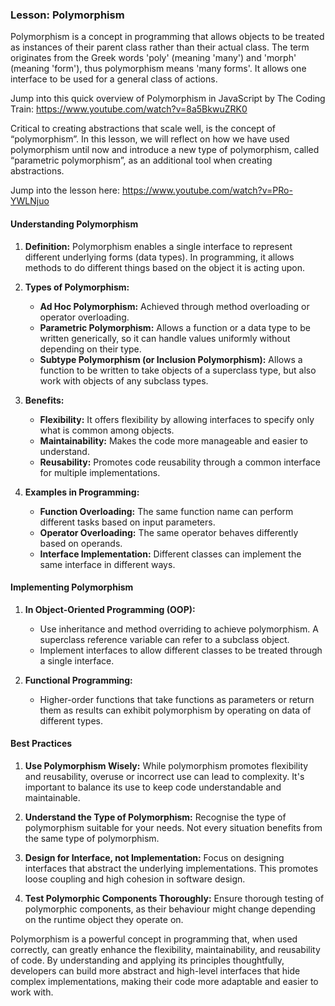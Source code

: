 ### Lesson: Polymorphism

Polymorphism is a concept in programming that allows objects to be treated as instances of their parent class rather than their actual class. The term originates from the Greek words 'poly' (meaning 'many') and 'morph' (meaning 'form'), thus polymorphism means 'many forms'. It allows one interface to be used for a general class of actions.

Jump into this quick overview of Polymorphism in JavaScript by The Coding Train: https://www.youtube.com/watch?v=8a5BkwuZRK0

Critical to creating abstractions that scale well, is the concept of “polymorphism”. In this lesson, we will reflect on how we have used polymorphism until now and introduce a new type of polymorphism, called “parametric polymorphism”, as an additional tool when creating abstractions.

Jump into the lesson here: https://www.youtube.com/watch?v=PRo-YWLNjuo

#### Understanding Polymorphism

1. **Definition:** Polymorphism enables a single interface to represent different underlying forms (data types). In programming, it allows methods to do different things based on the object it is acting upon.

2. **Types of Polymorphism:**
   - **Ad Hoc Polymorphism:** Achieved through method overloading or operator overloading.
   - **Parametric Polymorphism:** Allows a function or a data type to be written generically, so it can handle values uniformly without depending on their type.
   - **Subtype Polymorphism (or Inclusion Polymorphism):** Allows a function to be written to take objects of a superclass type, but also work with objects of any subclass types.

3. **Benefits:**
   - **Flexibility:** It offers flexibility by allowing interfaces to specify only what is common among objects.
   - **Maintainability:** Makes the code more manageable and easier to understand.
   - **Reusability:** Promotes code reusability through a common interface for multiple implementations.

4. **Examples in Programming:**
   - **Function Overloading:** The same function name can perform different tasks based on input parameters.
   - **Operator Overloading:** The same operator behaves differently based on operands.
   - **Interface Implementation:** Different classes can implement the same interface in different ways.

#### Implementing Polymorphism

1. **In Object-Oriented Programming (OOP):**
   - Use inheritance and method overriding to achieve polymorphism. A superclass reference variable can refer to a subclass object.
   - Implement interfaces to allow different classes to be treated through a single interface.

2. **Functional Programming:**
   - Higher-order functions that take functions as parameters or return them as results can exhibit polymorphism by operating on data of different types.

#### Best Practices

1. **Use Polymorphism Wisely:** While polymorphism promotes flexibility and reusability, overuse or incorrect use can lead to complexity. It's important to balance its use to keep code understandable and maintainable.

2. **Understand the Type of Polymorphism:** Recognise the type of polymorphism suitable for your needs. Not every situation benefits from the same type of polymorphism.

3. **Design for Interface, not Implementation:** Focus on designing interfaces that abstract the underlying implementations. This promotes loose coupling and high cohesion in software design.

4. **Test Polymorphic Components Thoroughly:** Ensure thorough testing of polymorphic components, as their behaviour might change depending on the runtime object they operate on.

Polymorphism is a powerful concept in programming that, when used correctly, can greatly enhance the flexibility, maintainability, and reusability of code. By understanding and applying its principles thoughtfully, developers can build more abstract and high-level interfaces that hide complex implementations, making their code more adaptable and easier to work with.

